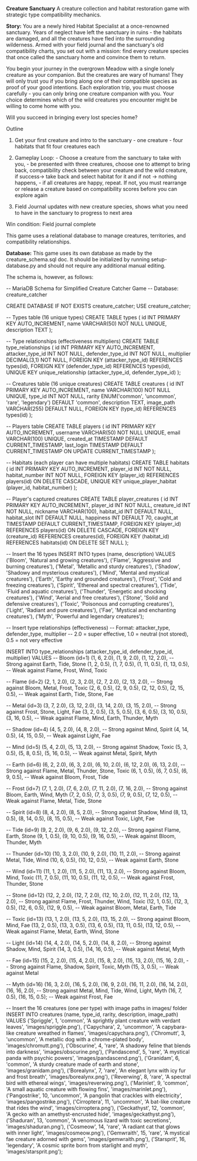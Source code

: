 **Creature Sanctuary**
A creature collection and habitat restoration game with strategic type compatibility mechanics.

**Story:**
You are a newly hired Habitat Specialist at a once-renowned sanctuary. Years of neglect have left the sanctuary in ruins - the habitats are damaged, and all the creatures have fled into the surrounding wilderness.
Armed with your field journal and the sanctuary's old compatibility charts, you set out with a mission: find every creature species that once called the sanctuary home and convince them to return.

You begin your journey in the overgrown Meadow with a single lonely creature as your companion. But the creatures are wary of humans! They will only trust you if you bring along one of their compatible species as proof of your good intentions. Each exploration trip, you must choose carefully - you can only bring one creature companion with you. Your choice determines which of the wild creatures you encounter might be willing to come home with you.

Will you succeed in bringing every lost species home?

Outline 
1. Get your first creature and intro to the sanctuary 
          - one creature
          - four habitats that fit four creatures each

2. Gameplay Loop:
         - Choose a creature from the sanctuary to take with you,
         - be presented with three creatures, choose one to attempt to bring back, compatibility check between your creature and the wild creature, if success-> take back and select habitat for it and if not -> nothing happens,
         - if all creatures are happy, repeat. If not, you must rearrange or release a creature based on compatibility scores before you can explore again

3. Field Journal updates with new creature species, shows what you need to have in the sanctuary to progress to next area

Win condition: Field journal complete

This game uses a relational database to manage creatures, territories, and compatibility relationships.


**Database:**
This game uses its own database as made by the creature_schema.sql doc. It should be initialized by running setup-database.py and should not require any additional manual editing. 

The schema is, however, as follows:

-- MariaDB Schema for Simplified Creature Catcher Game
-- Database: creature_catcher

CREATE DATABASE IF NOT EXISTS creature_catcher;
USE creature_catcher;

-- Types table (16 unique types)
CREATE TABLE types (
    id INT PRIMARY KEY AUTO_INCREMENT,
    name VARCHAR(50) NOT NULL UNIQUE,
    description TEXT
);

-- Type relationships (effectiveness multipliers)
CREATE TABLE type_relationships (
    id INT PRIMARY KEY AUTO_INCREMENT,
    attacker_type_id INT NOT NULL,
    defender_type_id INT NOT NULL,
    multiplier DECIMAL(3,1) NOT NULL,
    FOREIGN KEY (attacker_type_id) REFERENCES types(id),
    FOREIGN KEY (defender_type_id) REFERENCES types(id),
    UNIQUE KEY unique_relationship (attacker_type_id, defender_type_id)
);

-- Creatures table (16 unique creatures)
CREATE TABLE creatures (
    id INT PRIMARY KEY AUTO_INCREMENT,
    name VARCHAR(100) NOT NULL UNIQUE,
    type_id INT NOT NULL,
    rarity ENUM('common', 'uncommon', 'rare', 'legendary') DEFAULT 'common',
    description TEXT,
    image_path VARCHAR(255) DEFAULT NULL,
    FOREIGN KEY (type_id) REFERENCES types(id)
);

-- Players table
CREATE TABLE players (
    id INT PRIMARY KEY AUTO_INCREMENT,
    username VARCHAR(50) NOT NULL UNIQUE,
    email VARCHAR(100) UNIQUE,
    created_at TIMESTAMP DEFAULT CURRENT_TIMESTAMP,
    last_login TIMESTAMP DEFAULT CURRENT_TIMESTAMP ON UPDATE CURRENT_TIMESTAMP
);

-- Habitats (each player can have multiple habitats)
CREATE TABLE habitats (
    id INT PRIMARY KEY AUTO_INCREMENT,
    player_id INT NOT NULL,
    habitat_number INT NOT NULL,
    FOREIGN KEY (player_id) REFERENCES players(id) ON DELETE CASCADE,
    UNIQUE KEY unique_player_habitat (player_id, habitat_number)
);

-- Player's captured creatures
CREATE TABLE player_creatures (
    id INT PRIMARY KEY AUTO_INCREMENT,
    player_id INT NOT NULL,
    creature_id INT NOT NULL,
    nickname VARCHAR(100),
    habitat_id INT DEFAULT NULL,
    habitat_slot INT DEFAULT NULL,
    happiness INT DEFAULT 70,
    caught_at TIMESTAMP DEFAULT CURRENT_TIMESTAMP,
    FOREIGN KEY (player_id) REFERENCES players(id) ON DELETE CASCADE,
    FOREIGN KEY (creature_id) REFERENCES creatures(id),
    FOREIGN KEY (habitat_id) REFERENCES habitats(id) ON DELETE SET NULL
);

-- Insert the 16 types
INSERT INTO types (name, description) VALUES
('Bloom', 'Natural and growing creatures'),
('Flame', 'Aggressive and burning creatures'),
('Metal', 'Metallic and sturdy creatures'),
('Shadow', 'Shadowy and mysterious creatures'),
('Mind', 'Mental and mystical creatures'),
('Earth', 'Earthy and grounded creatures'),
('Frost', 'Cold and freezing creatures'),
('Spirit', 'Ethereal and spectral creatures'),
('Tide', 'Fluid and aquatic creatures'),
('Thunder', 'Energetic and shocking creatures'),
('Wind', 'Aerial and free creatures'),
('Stone', 'Solid and defensive creatures'),
('Toxic', 'Poisonous and corrupting creatures'),
('Light', 'Radiant and pure creatures'),
('Fae', 'Mystical and enchanting creatures'),
('Myth', 'Powerful and legendary creatures');

-- Insert type relationships (effectiveness)
-- Format: attacker_type, defender_type, multiplier
-- 2.0 = super effective, 1.0 = neutral (not stored), 0.5 = not very effective

INSERT INTO type_relationships (attacker_type_id, defender_type_id, multiplier) VALUES
-- Bloom (id=1)
(1, 6, 2.0), (1, 9, 2.0), (1, 12, 2.0),  -- Strong against Earth, Tide, Stone
(1, 2, 0.5), (1, 7, 0.5), (1, 11, 0.5), (1, 13, 0.5),  -- Weak against Flame, Frost, Wind, Toxic

-- Flame (id=2)
(2, 1, 2.0), (2, 3, 2.0), (2, 7, 2.0), (2, 13, 2.0),  -- Strong against Bloom, Metal, Frost, Toxic
(2, 6, 0.5), (2, 9, 0.5), (2, 12, 0.5), (2, 15, 0.5),  -- Weak against Earth, Tide, Stone, Fae

-- Metal (id=3)
(3, 7, 2.0), (3, 12, 2.0), (3, 14, 2.0), (3, 15, 2.0),  -- Strong against Frost, Stone, Light, Fae
(3, 2, 0.5), (3, 5, 0.5), (3, 6, 0.5), (3, 10, 0.5), (3, 16, 0.5),  -- Weak against Flame, Mind, Earth, Thunder, Myth

-- Shadow (id=4)
(4, 5, 2.0), (4, 8, 2.0),  -- Strong against Mind, Spirit
(4, 14, 0.5), (4, 15, 0.5),  -- Weak against Light, Fae

-- Mind (id=5)
(5, 4, 2.0), (5, 13, 2.0),  -- Strong against Shadow, Toxic
(5, 3, 0.5), (5, 8, 0.5), (5, 16, 0.5),  -- Weak against Metal, Spirit, Myth

-- Earth (id=6)
(6, 2, 2.0), (6, 3, 2.0), (6, 10, 2.0), (6, 12, 2.0), (6, 13, 2.0),  -- Strong against Flame, Metal, Thunder, Stone, Toxic
(6, 1, 0.5), (6, 7, 0.5), (6, 9, 0.5),  -- Weak against Bloom, Frost, Tide

-- Frost (id=7)
(7, 1, 2.0), (7, 6, 2.0), (7, 11, 2.0), (7, 16, 2.0),  -- Strong against Bloom, Earth, Wind, Myth
(7, 2, 0.5), (7, 3, 0.5), (7, 9, 0.5), (7, 12, 0.5),  -- Weak against Flame, Metal, Tide, Stone

-- Spirit (id=8)
(8, 4, 2.0), (8, 5, 2.0),  -- Strong against Shadow, Mind
(8, 13, 0.5), (8, 14, 0.5), (8, 15, 0.5),  -- Weak against Toxic, Light, Fae

-- Tide (id=9)
(9, 2, 2.0), (9, 6, 2.0), (9, 12, 2.0),  -- Strong against Flame, Earth, Stone
(9, 1, 0.5), (9, 10, 0.5), (9, 16, 0.5),  -- Weak against Bloom, Thunder, Myth

-- Thunder (id=10)
(10, 3, 2.0), (10, 9, 2.0), (10, 11, 2.0),  -- Strong against Metal, Tide, Wind
(10, 6, 0.5), (10, 12, 0.5),  -- Weak against Earth, Stone

-- Wind (id=11)
(11, 1, 2.0), (11, 5, 2.0), (11, 13, 2.0),  -- Strong against Bloom, Mind, Toxic
(11, 7, 0.5), (11, 10, 0.5), (11, 12, 0.5),  -- Weak against Frost, Thunder, Stone

-- Stone (id=12)
(12, 2, 2.0), (12, 7, 2.0), (12, 10, 2.0), (12, 11, 2.0), (12, 13, 2.0),  -- Strong against Flame, Frost, Thunder, Wind, Toxic
(12, 1, 0.5), (12, 3, 0.5), (12, 6, 0.5), (12, 9, 0.5),  -- Weak against Bloom, Metal, Earth, Tide

-- Toxic (id=13)
(13, 1, 2.0), (13, 5, 2.0), (13, 15, 2.0),  -- Strong against Bloom, Mind, Fae
(13, 2, 0.5), (13, 3, 0.5), (13, 6, 0.5), (13, 11, 0.5), (13, 12, 0.5),  -- Weak against Flame, Metal, Earth, Wind, Stone

-- Light (id=14)
(14, 4, 2.0), (14, 5, 2.0), (14, 8, 2.0),  -- Strong against Shadow, Mind, Spirit
(14, 3, 0.5), (14, 16, 0.5),  -- Weak against Metal, Myth

-- Fae (id=15)
(15, 2, 2.0), (15, 4, 2.0), (15, 8, 2.0), (15, 13, 2.0), (15, 16, 2.0),  -- Strong against Flame, Shadow, Spirit, Toxic, Myth
(15, 3, 0.5),  -- Weak against Metal

-- Myth (id=16)
(16, 3, 2.0), (16, 5, 2.0), (16, 9, 2.0), (16, 11, 2.0), (16, 14, 2.0), (16, 16, 2.0),  -- Strong against Metal, Mind, Tide, Wind, Light, Myth
(16, 7, 0.5), (16, 15, 0.5);  -- Weak against Frost, Fae

-- Insert the 16 creatures (one per type) with image paths in images/ folder
INSERT INTO creatures (name, type_id, rarity, description, image_path) VALUES
('Spriggle', 1, 'common', 'A sprightly plant creature with verdant leaves', 'images/spriggle.png'),
('Capychara', 2, 'uncommon', 'A capybara-like creature wreathed in flames', 'images/capychara.png'),
('Chromutt', 3, 'uncommon', 'A metallic dog with a chrome-plated body', 'images/chromutt.png'),
('Obscurine', 4, 'rare', 'A shadowy feline that blends into darkness', 'images/obscurine.png'),
('Pandascend', 5, 'rare', 'A mystical panda with psychic powers', 'images/pandascend.png'),
('Granidam', 6, 'common', 'A sturdy creature made of earth and stone', 'images/granidam.png'),
('Borealynx', 7, 'rare', 'An elegant lynx with icy fur and frost breath', 'images/borealynx.png'),
('Reverwing', 8, 'rare', 'A spectral bird with ethereal wings', 'images/reverwing.png'),
('Marinlet', 9, 'common', 'A small aquatic creature with flowing fins', 'images/marinlet.png'),
('Pangostrike', 10, 'uncommon', 'A pangolin that crackles with electricity', 'images/pangostrike.png'),
('Cirroptera', 11, 'uncommon', 'A bat-like creature that rides the wind', 'images/cirroptera.png'),
('Geckathyst', 12, 'common', 'A gecko with an amethyst-encrusted hide', 'images/geckathyst.png'),
('Shaduran', 13, 'common', 'A venomous lizard with toxic secretions', 'images/shaduran.png'),
('Cosmeow', 14, 'rare', 'A radiant cat that glows with inner light', 'images/cosmeow.png'),
('Gemwraith', 15, 'rare', 'A mystical fae creature adorned with gems', 'images/gemwraith.png'),
('Starsprit', 16, 'legendary', 'A cosmic sprite born from starlight and myth', 'images/starsprit.png');
